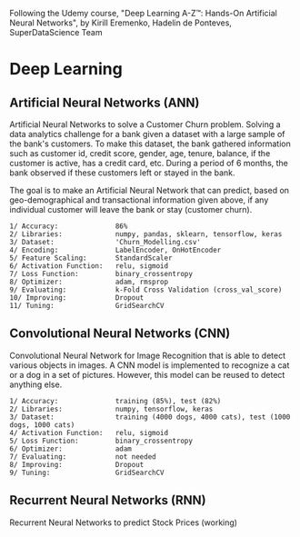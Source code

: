 Following the Udemy course, "Deep Learning A-Z™: Hands-On Artificial Neural Networks", by Kirill Eremenko, Hadelin de Ponteves, SuperDataScience Team

# Deep Learning
## Artificial Neural Networks (ANN)
Artificial Neural Networks to solve a Customer Churn problem. Solving a data analytics challenge for a bank given a dataset with a large sample of the bank's customers. To make this dataset, the bank gathered information such as customer id, credit score, gender, age, tenure, balance, if the customer is active, has a credit card, etc. During a period of 6 months, the bank observed if these customers left or stayed in the bank.

The goal is to make an Artificial Neural Network that can predict, based on geo-demographical and transactional information given above, if any individual customer will leave the bank or stay (customer churn).

    1/ Accuracy:              86%
    2/ Libraries:             numpy, pandas, sklearn, tensorflow, keras
    3/ Dataset:               'Churn_Modelling.csv'
    4/ Encoding:              LabelEncoder, OnHotEncoder
    5/ Feature Scaling:       StandardScaler
    6/ Activation Function:   relu, sigmoid
    7/ Loss Function:         binary_crossentropy
    8/ Optimizer:             adam, rmsprop
    9/ Evaluating:            k-Fold Cross Validation (cross_val_score)
    10/ Improving:            Dropout
    11/ Tuning:               GridSearchCV

## Convolutional Neural Networks (CNN)
Convolutional Neural Network for Image Recognition that is able to detect various objects in images. A CNN model is implemented to  recognize a cat or a dog in a set of pictures. However, this model can be reused to detect anything else.

    1/ Accuracy:              training (85%), test (82%)
    2/ Libraries:             numpy, tensorflow, keras
    3/ Dataset:               training (4000 dogs, 4000 cats), test (1000 dogs, 1000 cats)
    4/ Activation Function:   relu, sigmoid
    5/ Loss Function:         binary_crossentropy
    6/ Optimizer:             adam
    7/ Evaluating:            not needed
    8/ Improving:             Dropout
    9/ Tuning:                GridSearchCV
    
## Recurrent Neural Networks (RNN)
Recurrent Neural Networks to predict Stock Prices (working)
